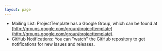 ```yaml
---
layout: page
---
```

* Mailing List: ProjectTemplate has a Google Group, which can be found at [http://groups.google.com/group/projecttemplate](http://groups.google.com/group/projecttemplate).
* GitHub Notifications: You can "watch" the [GitHub repository](https://github.com/johnmyleswhite/ProjectTemplate)
to get notifications for new issues and releases.
